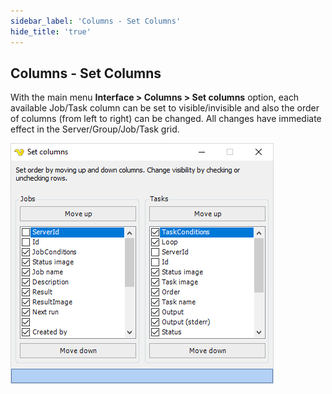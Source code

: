 ```yaml
---
sidebar_label: 'Columns - Set Columns'
hide_title: 'true'
---
```


## Columns - Set Columns

With the main menu **Interface > Columns > Set columns** option, each available Job/Task column can be set to visible/invisible and also the order of columns (from left to right) can be changed. All changes have immediate effect in the Server/Group/Job/Task grid.

![](../../../static/img/hmfile_hash_5b12ad6a.png)

